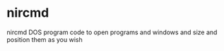 # nircmd
nircmd DOS program code to open programs and windows and size and position them as you wish
